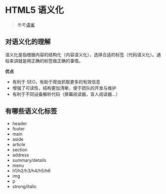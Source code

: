 # HTML5 语义化

> 参考[语雀](https://www.yuque.com/cuggz/interview/gme0bw#2526e56666786604b36e9d839b72bcff)

## 对语义化的理解

语义化是指根据内容的结构化（内容语义化），选择合适的标签（代码语义化）。通俗来讲就是用正确的标签做正确的事情。

**优点**

- 有利于 SEO，有助于爬虫抓取更多的有效信息
- 增强了可读性，结构更加清晰，便于团队的开发与维护
- 有利于不同设备解析代码（屏幕阅读器，盲人阅读器...）

## 有哪些语义化标签

- header
- footer
- main
- aside
- article
- section
- address
- summary/details
- menu
- h1/h2/h3/h4/h5/h6
- img
- p
- strong/italic
